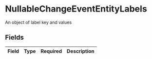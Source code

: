 # NullableChangeEventEntityLabels

An object of label key and values


## Fields

| Field       | Type        | Required    | Description |
| ----------- | ----------- | ----------- | ----------- |